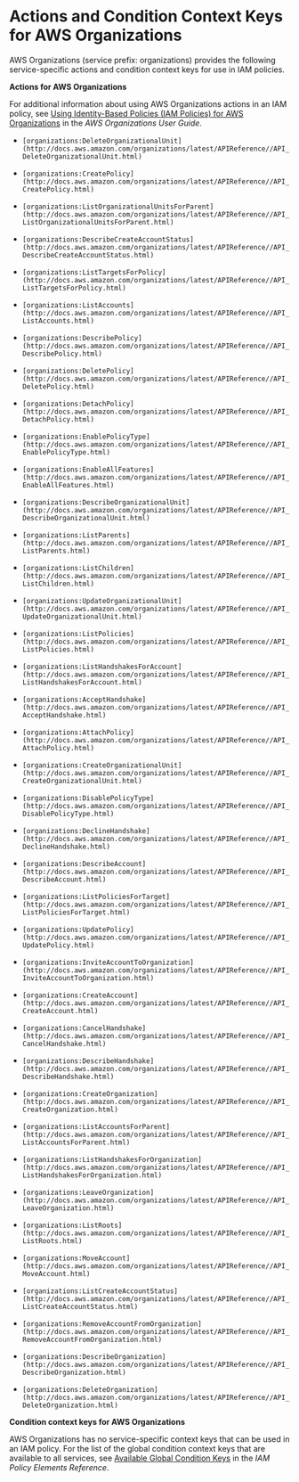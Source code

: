 # Actions and Condition Context Keys for AWS Organizations<a name="list_organizations"></a>

AWS Organizations \(service prefix: organizations\) provides the following service\-specific actions and condition context keys for use in IAM policies\.

**Actions for AWS Organizations**

For additional information about using AWS Organizations actions in an IAM policy, see [Using Identity\-Based Policies \(IAM Policies\) for AWS Organizations](http://docs.aws.amazon.com/organizations/latest/userguide/orgs_permissions_iam-policies.html) in the *AWS Organizations User Guide*\.

+ `[organizations:DeleteOrganizationalUnit](http://docs.aws.amazon.com/organizations/latest/APIReference//API_DeleteOrganizationalUnit.html)`

+ `[organizations:CreatePolicy](http://docs.aws.amazon.com/organizations/latest/APIReference//API_CreatePolicy.html)`

+ `[organizations:ListOrganizationalUnitsForParent](http://docs.aws.amazon.com/organizations/latest/APIReference//API_ListOrganizationalUnitsForParent.html)`

+ `[organizations:DescribeCreateAccountStatus](http://docs.aws.amazon.com/organizations/latest/APIReference//API_DescribeCreateAccountStatus.html)`

+ `[organizations:ListTargetsForPolicy](http://docs.aws.amazon.com/organizations/latest/APIReference//API_ListTargetsForPolicy.html)`

+ `[organizations:ListAccounts](http://docs.aws.amazon.com/organizations/latest/APIReference//API_ListAccounts.html)`

+ `[organizations:DescribePolicy](http://docs.aws.amazon.com/organizations/latest/APIReference//API_DescribePolicy.html)`

+ `[organizations:DeletePolicy](http://docs.aws.amazon.com/organizations/latest/APIReference//API_DeletePolicy.html)`

+ `[organizations:DetachPolicy](http://docs.aws.amazon.com/organizations/latest/APIReference//API_DetachPolicy.html)`

+ `[organizations:EnablePolicyType](http://docs.aws.amazon.com/organizations/latest/APIReference//API_EnablePolicyType.html)`

+ `[organizations:EnableAllFeatures](http://docs.aws.amazon.com/organizations/latest/APIReference//API_EnableAllFeatures.html)`

+ `[organizations:DescribeOrganizationalUnit](http://docs.aws.amazon.com/organizations/latest/APIReference//API_DescribeOrganizationalUnit.html)`

+ `[organizations:ListParents](http://docs.aws.amazon.com/organizations/latest/APIReference//API_ListParents.html)`

+ `[organizations:ListChildren](http://docs.aws.amazon.com/organizations/latest/APIReference//API_ListChildren.html)`

+ `[organizations:UpdateOrganizationalUnit](http://docs.aws.amazon.com/organizations/latest/APIReference//API_UpdateOrganizationalUnit.html)`

+ `[organizations:ListPolicies](http://docs.aws.amazon.com/organizations/latest/APIReference//API_ListPolicies.html)`

+ `[organizations:ListHandshakesForAccount](http://docs.aws.amazon.com/organizations/latest/APIReference//API_ListHandshakesForAccount.html)`

+ `[organizations:AcceptHandshake](http://docs.aws.amazon.com/organizations/latest/APIReference//API_AcceptHandshake.html)`

+ `[organizations:AttachPolicy](http://docs.aws.amazon.com/organizations/latest/APIReference//API_AttachPolicy.html)`

+ `[organizations:CreateOrganizationalUnit](http://docs.aws.amazon.com/organizations/latest/APIReference//API_CreateOrganizationalUnit.html)`

+ `[organizations:DisablePolicyType](http://docs.aws.amazon.com/organizations/latest/APIReference//API_DisablePolicyType.html)`

+ `[organizations:DeclineHandshake](http://docs.aws.amazon.com/organizations/latest/APIReference//API_DeclineHandshake.html)`

+ `[organizations:DescribeAccount](http://docs.aws.amazon.com/organizations/latest/APIReference//API_DescribeAccount.html)`

+ `[organizations:ListPoliciesForTarget](http://docs.aws.amazon.com/organizations/latest/APIReference//API_ListPoliciesForTarget.html)`

+ `[organizations:UpdatePolicy](http://docs.aws.amazon.com/organizations/latest/APIReference//API_UpdatePolicy.html)`

+ `[organizations:InviteAccountToOrganization](http://docs.aws.amazon.com/organizations/latest/APIReference//API_InviteAccountToOrganization.html)`

+ `[organizations:CreateAccount](http://docs.aws.amazon.com/organizations/latest/APIReference//API_CreateAccount.html)`

+ `[organizations:CancelHandshake](http://docs.aws.amazon.com/organizations/latest/APIReference//API_CancelHandshake.html)`

+ `[organizations:DescribeHandshake](http://docs.aws.amazon.com/organizations/latest/APIReference//API_DescribeHandshake.html)`

+ `[organizations:CreateOrganization](http://docs.aws.amazon.com/organizations/latest/APIReference//API_CreateOrganization.html)`

+ `[organizations:ListAccountsForParent](http://docs.aws.amazon.com/organizations/latest/APIReference//API_ListAccountsForParent.html)`

+ `[organizations:ListHandshakesForOrganization](http://docs.aws.amazon.com/organizations/latest/APIReference//API_ListHandshakesForOrganization.html)`

+ `[organizations:LeaveOrganization](http://docs.aws.amazon.com/organizations/latest/APIReference//API_LeaveOrganization.html)`

+ `[organizations:ListRoots](http://docs.aws.amazon.com/organizations/latest/APIReference//API_ListRoots.html)`

+ `[organizations:MoveAccount](http://docs.aws.amazon.com/organizations/latest/APIReference//API_MoveAccount.html)`

+ `[organizations:ListCreateAccountStatus](http://docs.aws.amazon.com/organizations/latest/APIReference//API_ListCreateAccountStatus.html)`

+ `[organizations:RemoveAccountFromOrganization](http://docs.aws.amazon.com/organizations/latest/APIReference//API_RemoveAccountFromOrganization.html)`

+ `[organizations:DescribeOrganization](http://docs.aws.amazon.com/organizations/latest/APIReference//API_DescribeOrganization.html)`

+ `[organizations:DeleteOrganization](http://docs.aws.amazon.com/organizations/latest/APIReference//API_DeleteOrganization.html)`

**Condition context keys for AWS Organizations**

AWS Organizations has no service\-specific context keys that can be used in an IAM policy\. For the list of the global condition context keys that are available to all services, see [Available Global Condition Keys](reference_policies_condition-keys.md#AvailableKeys) in the *IAM Policy Elements Reference*\.